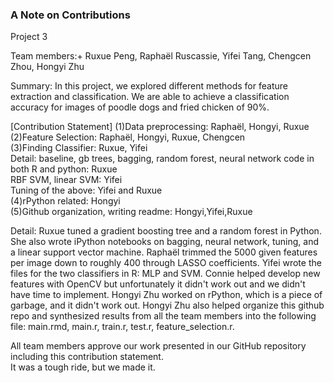 ### A Note on Contributions

Project 3

Team members:+ Ruxue Peng, Raphaël Ruscassie, Yifei Tang, Chengcen Zhou, Hongyi Zhu

Summary: In this project, we explored different methods for feature extraction and classification. We are able to achieve a classification accuracy for images of poodle dogs and fried chicken of 90%. 

[Contribution Statement] 
(1)Data preprocessing: Raphaël, Hongyi, Ruxue  
(2)Feature Selection: Raphaël, Hongyi, Ruxue, Chengcen  
(3)Finding Classifier: Ruxue, Yifei  
  Detail: baseline, gb trees, bagging, random forest, neural network code in both R and python: Ruxue  
  RBF SVM, linear SVM: Yifei  
  Tuning of the above: Yifei and Ruxue  
(4)rPython related: Hongyi  
(5)Github organization, writing readme: Hongyi,Yifei,Ruxue  

Detail:
Ruxue tuned a gradient boosting tree and a random forest in Python. She also wrote iPython notebooks on bagging, neural network, tuning, and a linear support vector machine. Raphaël trimmed the 5000 given features per image down to roughly 400 through LASSO coefficients. Yifei wrote the files for the two classifiers in R: MLP and SVM. Connie helped develop new features with OpenCV but unfortunately it didn't work out and we didn't have time to implement. Hongyi Zhu worked on rPython, which is a piece of garbage, and it didn't work out. Hongyi Zhu also helped organize this github repo and synthesized results from all the team members into the following file: main.rmd, main.r, train.r, test.r, feature_selection.r.   

All team members approve our work presented in our GitHub repository including this contribution statement.  
It was a tough ride, but we made it.  
